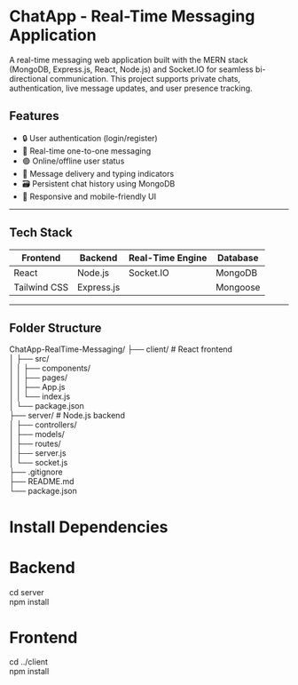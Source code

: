 # ChatApp - Real-Time Messaging Application

A real-time messaging web application built with the MERN stack (MongoDB, Express.js, React, Node.js) and Socket.IO for seamless bi-directional communication. This project supports private chats, authentication, live message updates, and user presence tracking.


## Features

- 🔒 User authentication (login/register)
- 💬 Real-time one-to-one messaging
- 🟢 Online/offline user status
- 📨 Message delivery and typing indicators
- 🗃️ Persistent chat history using MongoDB
- 📱 Responsive and mobile-friendly UI

---

## Tech Stack

| Frontend      | Backend       | Real-Time Engine | Database     |
|---------------|---------------|------------------|--------------|
| React         | Node.js       | Socket.IO        | MongoDB      |
| Tailwind CSS  | Express.js    |                  | Mongoose     |

---

## Folder Structure

ChatApp-RealTime-Messaging/
├── client/ # React frontend <br>
│ ├── src/ <br>
│ │ ├── components/ <br>
│ │ ├── pages/ <br>
│ │ ├── App.js <br>
│ │ └── index.js <br>
│ └── package.json <br>
├── server/ # Node.js backend <br>
│ ├── controllers/ <br>
│ ├── models/ <br>
│ ├── routes/ <br>
│ ├── server.js <br>
│ └── socket.js <br>
├── .gitignore <br>
├── README.md <br>
└── package.json <br>

# Install Dependencies
# Backend
cd server <br>
npm install <br>
# Frontend

cd ../client <br>
npm install 


